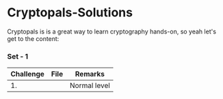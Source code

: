 # Cryptopals-Solutions

Cryptopals is is a great way to learn cryptography hands-on, so yeah let's get to the content:

### Set - 1

| Challenge   | File           | Remarks         |
| ---------   | -------------  | -----           |
| 1.          | <insert link>  | Normal level    |
